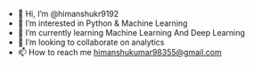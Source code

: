 - 👋 Hi, I’m @himanshukr9192
- 👀 I’m interested in Python & Machine Learning
- 🌱 I’m currently learning Machine Learning And Deep Learning
- 💞️ I’m looking to collaborate on analytics
- 📫 How to reach me himanshukumar98355@gmail.com

<!---
himanshukr9192/himanshukr9192 is a ✨ special ✨ repository because its `README.md` (this file) appears on your GitHub profile.
You can click the Preview link to take a look at your changes.
--->
